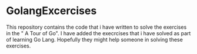 # GolangExcercises
This repository contains the code that i  have written to solve the exercises in the " A Tour of Go".
I have added the execrcises that i have solved as part of learning Go Lang.
Hopefully they might help someone in solving these exercises.

